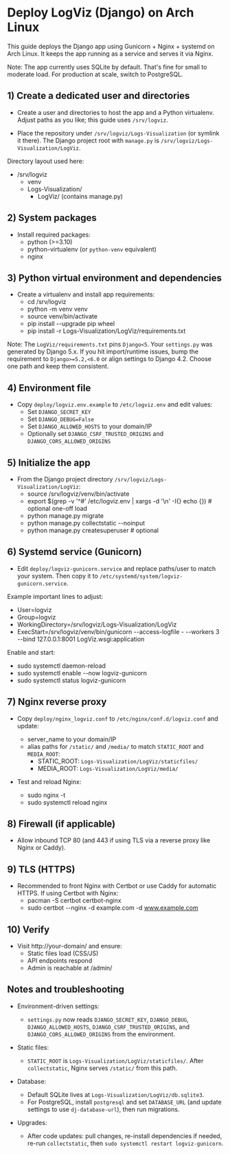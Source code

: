 # Deploy LogViz (Django) on Arch Linux

This guide deploys the Django app using Gunicorn + Nginx + systemd on Arch Linux. It keeps the app running as a service and serves it via Nginx.

Note: The app currently uses SQLite by default. That's fine for small to moderate load. For production at scale, switch to PostgreSQL.

## 1) Create a dedicated user and directories

- Create a user and directories to host the app and a Python virtualenv. Adjust paths as you like; this guide uses `/srv/logviz`.

- Place the repository under `/srv/logviz/Logs-Visualization` (or symlink it there). The Django project root with `manage.py` is `/srv/logviz/Logs-Visualization/LogViz`.

Directory layout used here:

- /srv/logviz
  - venv
  - Logs-Visualization/
    - LogViz/  (contains manage.py)

## 2) System packages

- Install required packages:
  - python (>=3.10)
  - python-virtualenv (or `python-venv` equivalent)
  - nginx

## 3) Python virtual environment and dependencies

- Create a virtualenv and install app requirements:
  - cd /srv/logviz
  - python -m venv venv
  - source venv/bin/activate
  - pip install --upgrade pip wheel
  - pip install -r Logs-Visualization/LogViz/requirements.txt

Note: The `LogViz/requirements.txt` pins `Django<5`. Your `settings.py` was generated by Django 5.x. If you hit import/runtime issues, bump the requirement to `Django>=5.2,<6.0` or align settings to Django 4.2. Choose one path and keep them consistent.

## 4) Environment file

- Copy `deploy/logviz.env.example` to `/etc/logviz.env` and edit values:
  - Set `DJANGO_SECRET_KEY`
  - Set `DJANGO_DEBUG=False`
  - Set `DJANGO_ALLOWED_HOSTS` to your domain/IP
  - Optionally set `DJANGO_CSRF_TRUSTED_ORIGINS` and `DJANGO_CORS_ALLOWED_ORIGINS`

## 5) Initialize the app

- From the Django project directory `/srv/logviz/Logs-Visualization/LogViz`:
  - source /srv/logviz/venv/bin/activate
  - export $(grep -v '^#' /etc/logviz.env | xargs -d '\n' -I{} echo {})  # optional one-off load
  - python manage.py migrate
  - python manage.py collectstatic --noinput
  - python manage.py createsuperuser  # optional

## 6) Systemd service (Gunicorn)

- Edit `deploy/logviz-gunicorn.service` and replace paths/user to match your system. Then copy it to `/etc/systemd/system/logviz-gunicorn.service`.

Example important lines to adjust:

- User=logviz
- Group=logviz
- WorkingDirectory=/srv/logviz/Logs-Visualization/LogViz
- ExecStart=/srv/logviz/venv/bin/gunicorn --access-logfile - --workers 3 --bind 127.0.0.1:8001 LogViz.wsgi:application

Enable and start:

- sudo systemctl daemon-reload
- sudo systemctl enable --now logviz-gunicorn
- sudo systemctl status logviz-gunicorn

## 7) Nginx reverse proxy

- Copy `deploy/nginx_logviz.conf` to `/etc/nginx/conf.d/logviz.conf` and update:
  - server_name to your domain/IP
  - alias paths for `/static/` and `/media/` to match `STATIC_ROOT` and `MEDIA_ROOT`:
    - STATIC_ROOT: `Logs-Visualization/LogViz/staticfiles/`
    - MEDIA_ROOT:  `Logs-Visualization/LogViz/media/`

- Test and reload Nginx:
  - sudo nginx -t
  - sudo systemctl reload nginx

## 8) Firewall (if applicable)

- Allow inbound TCP 80 (and 443 if using TLS via a reverse proxy like Nginx or Caddy).

## 9) TLS (HTTPS)

- Recommended to front Nginx with Certbot or use Caddy for automatic HTTPS. If using Certbot with Nginx:
  - pacman -S certbot certbot-nginx
  - sudo certbot --nginx -d example.com -d www.example.com

## 10) Verify

- Visit http://your-domain/ and ensure:
  - Static files load (CSS/JS)
  - API endpoints respond
  - Admin is reachable at /admin/

## Notes and troubleshooting

- Environment-driven settings:
  - `settings.py` now reads `DJANGO_SECRET_KEY`, `DJANGO_DEBUG`, `DJANGO_ALLOWED_HOSTS`, `DJANGO_CSRF_TRUSTED_ORIGINS`, and `DJANGO_CORS_ALLOWED_ORIGINS` from the environment.

- Static files:
  - `STATIC_ROOT` is `Logs-Visualization/LogViz/staticfiles/`. After `collectstatic`, Nginx serves `/static/` from this path.

- Database:
  - Default SQLite lives at `Logs-Visualization/LogViz/db.sqlite3`.
  - For PostgreSQL, install `postgresql` and set `DATABASE_URL` (and update settings to use `dj-database-url`), then run migrations.

- Upgrades:
  - After code updates: pull changes, re-install dependencies if needed, re-run `collectstatic`, then `sudo systemctl restart logviz-gunicorn`.
